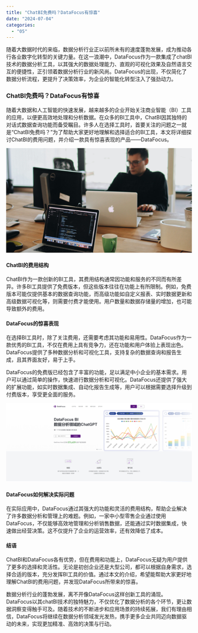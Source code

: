 ```yaml
---
title: "ChatBI免费吗？DataFocus有惊喜"
date: "2024-07-04"
categories: 
  - "05"
---
```


随着大数据时代的来临，数据分析行业正以前所未有的速度蓬勃发展，成为推动各行各业数字化转型的关键力量。在这一浪潮中，DataFocus作为一款集成了chatBI技术的数据分析工具，以其强大的数据处理能力、直观的可视化效果及自然语言交互的便捷性，正引领着数据分析行业的新风尚。DataFocus的出现，不仅简化了数据分析流程，更提升了决策效率，为企业的智能化转型注入了强劲动力。

### ChatBI免费吗？DataFocus有惊喜

随着大数据和人工智能的快速发展，越来越多的企业开始关注商业智能（BI）工具的应用，以便更高效地处理和分析数据。在众多的BI工具中，ChatBI因其独特的对话式数据查询功能而备受瞩目。许多人在选择工具时，首要关注的问题之一就是“ChatBI免费吗？”为了帮助大家更好地理解和选择适合的BI工具，本文将详细探讨ChatBI的费用问题，并介绍一款具有惊喜表现的产品——DataFocus。

![](images/1690449111-pexels-djordje-petrovic-2102416-scaled.jpg)

#### ChatBI的费用结构

ChatBI作为一款创新的BI工具，其费用结构通常因功能和服务的不同而有所差异。许多BI工具提供了免费版本，但这些版本往往在功能上有所限制。例如，免费版本可能仅提供基本的数据查询功能，而高级功能如自定义报表、实时数据更新和高级数据可视化等，则需要付费才能使用。用户数量和数据存储量的增加，也可能导致额外的费用。

#### DataFocus的惊喜表现

在选择BI工具时，除了关注费用，还需要考虑其功能和易用性。DataFocus作为一款优秀的BI工具，不仅在费用上具有竞争力，还在功能和用户体验上表现出色。DataFocus提供了多种数据分析和可视化工具，支持复杂的数据查询和报告生成，且其界面友好，易于上手。

DataFocus的免费版已经包含了丰富的功能，足以满足中小企业的基本需求。用户可以通过简单的操作，快速进行数据分析和可视化。DataFocus还提供了强大的扩展功能，如实时数据集成、自动化报告生成等，用户可以根据需要选择升级到付费版本，享受更全面的服务。

![](images/1685086845-微信截图_20230526103410.png)

#### DataFocus如何解决实际问题

在实际应用中，DataFocus通过其强大的功能和灵活的费用结构，帮助企业解决了许多数据分析和管理上的难题。例如，一家中小型零售企业通过使用DataFocus，不仅能够高效地管理和分析销售数据，还能通过实时数据集成，快速做出经营决策。这不仅提升了企业的运营效率，还有效降低了成本。

#### 结语

ChatBI和DataFocus各有优势，但在费用和功能上，DataFocus无疑为用户提供了更多的选择和灵活性。无论是初创企业还是大型公司，都可以根据自身需求，选择合适的版本，充分发挥BI工具的价值。通过本文的介绍，希望能帮助大家更好地理解ChatBI的费用问题，并发现DataFocus所带来的惊喜。

数据分析行业的蓬勃发展，离不开像DataFocus这样创新工具的涌现。DataFocus以其chatBI技术的独特魅力，不仅优化了数据分析的各个环节，更让数据洞察变得触手可及。随着技术的不断进步和应用场景的持续拓展，我们有理由相信，DataFocus将继续在数据分析领域发光发热，携手更多企业共同迈向数据驱动的未来，实现更加精准、高效的决策与行动。
